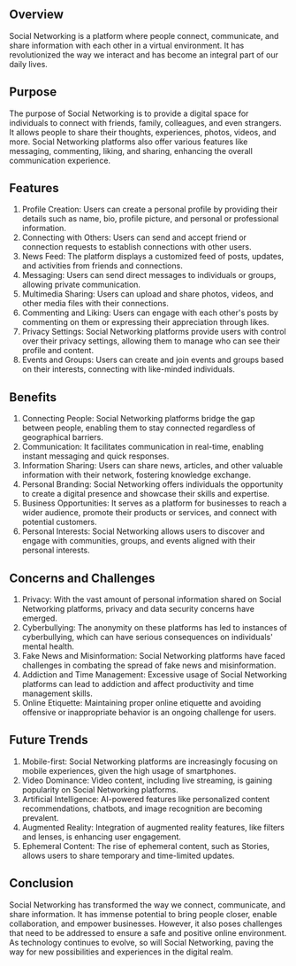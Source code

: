 ## Overview
Social Networking is a platform where people connect, communicate, and share information with each other in a virtual environment. It has revolutionized the way we interact and has become an integral part of our daily lives.

## Purpose
The purpose of Social Networking is to provide a digital space for individuals to connect with friends, family, colleagues, and even strangers. It allows people to share their thoughts, experiences, photos, videos, and more. Social Networking platforms also offer various features like messaging, commenting, liking, and sharing, enhancing the overall communication experience.

## Features
1. Profile Creation: Users can create a personal profile by providing their details such as name, bio, profile picture, and personal or professional information.
2. Connecting with Others: Users can send and accept friend or connection requests to establish connections with other users.
3. News Feed: The platform displays a customized feed of posts, updates, and activities from friends and connections.
4. Messaging: Users can send direct messages to individuals or groups, allowing private communication.
5. Multimedia Sharing: Users can upload and share photos, videos, and other media files with their connections.
6. Commenting and Liking: Users can engage with each other's posts by commenting on them or expressing their appreciation through likes.
7. Privacy Settings: Social Networking platforms provide users with control over their privacy settings, allowing them to manage who can see their profile and content.
8. Events and Groups: Users can create and join events and groups based on their interests, connecting with like-minded individuals.

## Benefits
1. Connecting People: Social Networking platforms bridge the gap between people, enabling them to stay connected regardless of geographical barriers.
2. Communication: It facilitates communication in real-time, enabling instant messaging and quick responses.
3. Information Sharing: Users can share news, articles, and other valuable information with their network, fostering knowledge exchange.
4. Personal Branding: Social Networking offers individuals the opportunity to create a digital presence and showcase their skills and expertise.
5. Business Opportunities: It serves as a platform for businesses to reach a wider audience, promote their products or services, and connect with potential customers.
6. Personal Interests: Social Networking allows users to discover and engage with communities, groups, and events aligned with their personal interests.

## Concerns and Challenges
1. Privacy: With the vast amount of personal information shared on Social Networking platforms, privacy and data security concerns have emerged.
2. Cyberbullying: The anonymity on these platforms has led to instances of cyberbullying, which can have serious consequences on individuals' mental health.
3. Fake News and Misinformation: Social Networking platforms have faced challenges in combating the spread of fake news and misinformation.
4. Addiction and Time Management: Excessive usage of Social Networking platforms can lead to addiction and affect productivity and time management skills.
5. Online Etiquette: Maintaining proper online etiquette and avoiding offensive or inappropriate behavior is an ongoing challenge for users.

## Future Trends
1. Mobile-first: Social Networking platforms are increasingly focusing on mobile experiences, given the high usage of smartphones.
2. Video Dominance: Video content, including live streaming, is gaining popularity on Social Networking platforms.
3. Artificial Intelligence: AI-powered features like personalized content recommendations, chatbots, and image recognition are becoming prevalent.
4. Augmented Reality: Integration of augmented reality features, like filters and lenses, is enhancing user engagement.
5. Ephemeral Content: The rise of ephemeral content, such as Stories, allows users to share temporary and time-limited updates.

## Conclusion
Social Networking has transformed the way we connect, communicate, and share information. It has immense potential to bring people closer, enable collaboration, and empower businesses. However, it also poses challenges that need to be addressed to ensure a safe and positive online environment. As technology continues to evolve, so will Social Networking, paving the way for new possibilities and experiences in the digital realm.

